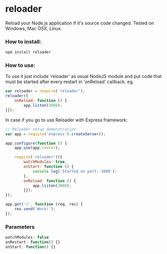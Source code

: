 # reloader

Reload your Node.js application if it's source code changed.
Tested on Windows, Mac OSX, Linux.

### How to install:

```js
npm install reloader
```

### How to use:

To use it just include 'reloader' as usual NodeJS module
and put code that must be started after every restart in
'onReload' callback. eg.

```js
var reloader = require('reloader');
reloader({
    onReload: function () {
        app.listen(3000);
}});
```

In case if you go to use Reloader with Express framework:

```js
// Reloader setup demonstration
var app = require('express').createServer();

app.configure(function () {
    app.use(app.router);

    require('reloader')({
        watchModules: true,
        onStart: function () {
            console.log('Started on port: 3000');
        },
        onReload: function () {
            app.listen(3000);
        }});
});

app.get('/', function (req, res) {
    res.send('Work!');
});
```

### Parameters

```js
watchModules: false
onRestart: function() {}
onStart: function() {}
```